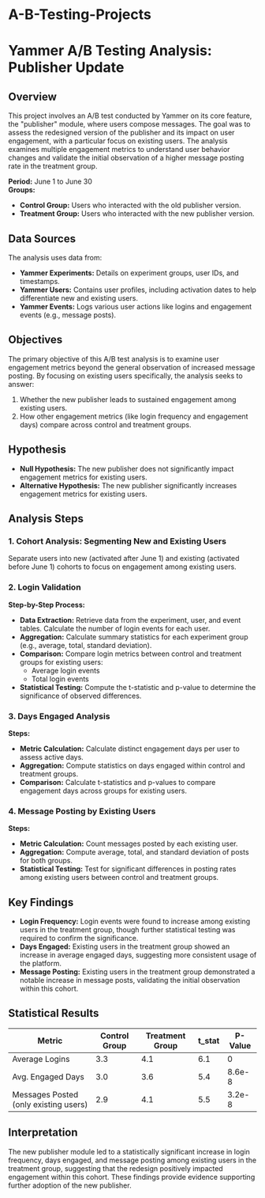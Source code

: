 # A-B-Testing-Projects

# Yammer A/B Testing Analysis: Publisher Update

## Overview
This project involves an A/B test conducted by Yammer on its core feature, the "publisher" module, where users compose messages. The goal was to assess the redesigned version of the publisher and its impact on user engagement, with a particular focus on existing users. The analysis examines multiple engagement metrics to understand user behavior changes and validate the initial observation of a higher message posting rate in the treatment group.

**Period:** June 1 to June 30  
**Groups:**
- **Control Group:** Users who interacted with the old publisher version.
- **Treatment Group:** Users who interacted with the new publisher version.

## Data Sources
The analysis uses data from:
- **Yammer Experiments:** Details on experiment groups, user IDs, and timestamps.
- **Yammer Users:** Contains user profiles, including activation dates to help differentiate new and existing users.
- **Yammer Events:** Logs various user actions like logins and engagement events (e.g., message posts).

## Objectives
The primary objective of this A/B test analysis is to examine user engagement metrics beyond the general observation of increased message posting. By focusing on existing users specifically, the analysis seeks to answer:
1. Whether the new publisher leads to sustained engagement among existing users.
2. How other engagement metrics (like login frequency and engagement days) compare across control and treatment groups.

## Hypothesis
- **Null Hypothesis:** The new publisher does not significantly impact engagement metrics for existing users.
- **Alternative Hypothesis:** The new publisher significantly increases engagement metrics for existing users.

## Analysis Steps

### 1. Cohort Analysis: Segmenting New and Existing Users
Separate users into new (activated after June 1) and existing (activated before June 1) cohorts to focus on engagement among existing users.

### 2. Login Validation
**Step-by-Step Process:**
- **Data Extraction:** Retrieve data from the experiment, user, and event tables. Calculate the number of login events for each user.
- **Aggregation:** Calculate summary statistics for each experiment group (e.g., average, total, standard deviation).
- **Comparison:** Compare login metrics between control and treatment groups for existing users:
  - Average login events
  - Total login events
- **Statistical Testing:** Compute the t-statistic and p-value to determine the significance of observed differences.

### 3. Days Engaged Analysis
**Steps:**
- **Metric Calculation:** Calculate distinct engagement days per user to assess active days.
- **Aggregation:** Compute statistics on days engaged within control and treatment groups.
- **Comparison:** Calculate t-statistics and p-values to compare engagement days across groups for existing users.

### 4. Message Posting by Existing Users
**Steps:**
- **Metric Calculation:** Count messages posted by each existing user.
- **Aggregation:** Compute average, total, and standard deviation of posts for both groups.
- **Statistical Testing:** Test for significant differences in posting rates among existing users between control and treatment groups.

## Key Findings
- **Login Frequency:** Login events were found to increase among existing users in the treatment group, though further statistical testing was required to confirm the significance.
- **Days Engaged:** Existing users in the treatment group showed an increase in average engaged days, suggesting more consistent usage of the platform.
- **Message Posting:** Existing users in the treatment group demonstrated a notable increase in message posts, validating the initial observation within this cohort.

## Statistical Results
| Metric             | Control Group | Treatment Group | t_stat     | P-Value |
|--------------------|---------------|-----------------|------------|---------|
| Average Logins     | 3.3           | 4.1             | 6.1        | 0       |
| Avg. Engaged Days  | 3.0           | 3.6             | 5.4      | 8.6e-8    |
| Messages Posted (only existing users)   | 2.9           | 4.1             | 5.5       | 3.2e-8    |

## Interpretation
The new publisher module led to a statistically significant increase in login frequency, days engaged, and message posting among existing users in the treatment group, suggesting that the redesign positively impacted engagement within this cohort. These findings provide evidence supporting further adoption of the new publisher.



